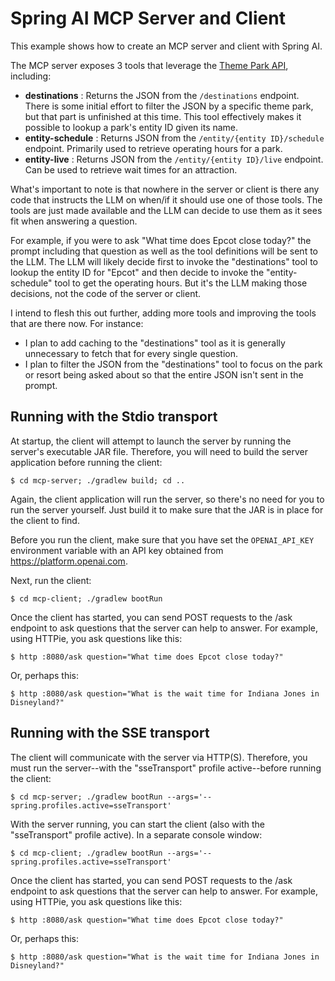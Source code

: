 Spring AI MCP Server and Client
===

This example shows how to create an MCP server and client with Spring AI.

The MCP server exposes 3 tools that leverage the [Theme Park API](https://themeparks.wiki/api), including:

 - **destinations** : Returns the JSON from the `/destinations` endpoint. There is
 some initial effort to filter the JSON by a specific theme park, but that part
 is unfinished at this time. This tool effectively makes it possible to lookup a
 park's entity ID given its name.
 - **entity-schedule** : Returns JSON from the `/entity/{entity ID}/schedule`
 endpoint. Primarily used to retrieve operating hours for a park.
 - **entity-live** : Returns JSON from the `/entity/{entity ID}/live` endpoint.
 Can be used to retrieve wait times for an attraction.

What's important to note is that nowhere in the server or client is there any
code that instructs the LLM on when/if it should use one of those tools. The
tools are just made available and the LLM can decide to use them as it sees
fit when answering a question.

For example, if you were to ask "What time does Epcot close today?" the prompt
including that question as well as the tool definitions will be sent to the LLM.
The LLM will likely decide first to invoke the "destinations" tool to lookup the
entity ID for "Epcot" and then decide to invoke the "entity-schedule" tool to
get the operating hours. But it's the LLM making those decisions, not the code
of the server or client.

I intend to flesh this out further, adding more tools and improving the tools
that are there now. For instance:

 - I plan to add caching to the "destinations" tool as it is generally
 unnecessary to fetch that for every single question.
 - I plan to filter the JSON from the "destinations" tool to focus on the
 park or resort being asked about so that the entire JSON isn't sent in the
 prompt.

Running with the Stdio transport
---
At startup, the client will attempt to launch the server by running the
server's executable JAR file. Therefore, you will need to build the server
application before running the client:

```
$ cd mcp-server; ./gradlew build; cd ..
```

Again, the client application will run the server, so there's no need for
you to run the server yourself. Just build it to make sure that the JAR is
in place for the client to find.

Before you run the client, make sure that you have set the `OPENAI_API_KEY`
environment variable with an API key obtained from https://platform.openai.com.

Next, run the client:

```
$ cd mcp-client; ./gradlew bootRun
```

Once the client has started, you can send POST requests to the /ask endpoint
to ask questions that the server can help to answer. For example, using
HTTPie, you ask questions like this:

```
$ http :8080/ask question="What time does Epcot close today?"
```

Or, perhaps this:

```
$ http :8080/ask question="What is the wait time for Indiana Jones in Disneyland?"
```

Running with the SSE transport
---
The client will communicate with the server via HTTP(S). Therefore, you
must run the server--with the "sseTransport" profile active--before running
the client:

```
$ cd mcp-server; ./gradlew bootRun --args='--spring.profiles.active=sseTransport'
```

With the server running, you can start the client (also with the
"sseTransport" profile active). In a separate console window:

```
$ cd mcp-client; ./gradlew bootRun --args='--spring.profiles.active=sseTransport'
```

Once the client has started, you can send POST requests to the /ask endpoint
to ask questions that the server can help to answer. For example, using
HTTPie, you ask questions like this:

```
$ http :8080/ask question="What time does Epcot close today?"
```

Or, perhaps this:

```
$ http :8080/ask question="What is the wait time for Indiana Jones in Disneyland?"
```
